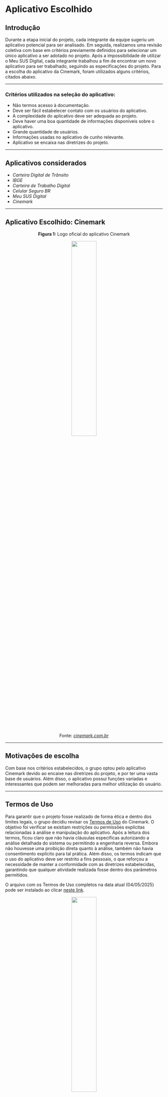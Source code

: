 # Aplicativo Escolhido

## Introdução

Durante a etapa inicial do projeto, cada integrante da equipe sugeriu um aplicativo potencial para ser analisado. Em seguida, realizamos uma revisão coletiva com base em critérios previamente definidos para selecionar um único aplicativo a ser adotado no projeto. Após a impossibilidade de utilizar o Meu SUS Digital, cada integrante trabalhou a fim de encontrar um novo aplicativo para ser trabalhado, seguindo as especificações do projeto. Para a escolha do aplicativo da Cinemark, foram utilizados alguns critérios, citados abaixo.

---

### Critérios utilizados na seleção do aplicativo:

- Não termos acesso à documentação.
- Deve ser fácil estabelecer contato com os usuários do aplicativo.
- A complexidade do aplicativo deve ser adequada ao projeto.
- Deve haver uma boa quantidade de informações disponíveis sobre o aplicativo.
- Grande quantidade de usuários.
- Informações usadas no aplicativo de cunho relevante.
- Aplicativo se encaixa nas diretrizes do projeto.

---

## Aplicativos considerados

- *Carteira Digital de Trânsito*  
- *IBGE*  
- *Carteira de Trabalho Digital*  
- *Celular Seguro BR*  
- *Meu SUS Digital*  
- *Cinemark*

---

## Aplicativo Escolhido: **Cinemark**

<p align="center"><strong>Figura 1:</strong> Logo oficial do aplicativo Cinemark</p>
<p align="center"><img src="https://github.com/Requisitos-de-Software/2025.1-Cinemark/raw/main/docs/img/logo_cinemark.png" style="width: 40%"></p>
<p align="center">Fonte: <a href="https://www.cinemark.com.br" target="_blank"><i>cinemark.com.br</i></a></p>

---

## Motivações de escolha

Com base nos critérios estabelecidos, o grupo optou pelo aplicativo Cinemark devido ao encaixe nas diretrizes do projeto, e por ter uma vasta base de usuários. Além disso, o aplicativo possui funções variadas e interessantes que podem ser melhoradas para melhor utilização do usuário.

---

## Termos de Uso

Para garantir que o projeto fosse realizado de forma ética e dentro dos limites legais, o grupo decidiu revisar os [Termos de Uso](https://www.cinemark.com.br/termos-de-uso) do Cinemark. O objetivo foi verificar se existiam restrições ou permissões explícitas relacionadas à análise e manipulação do aplicativo. Após a leitura dos termos, ficou claro que não havia cláusulas específicas autorizando a análise detalhada do sistema ou permitindo a engenharia reversa. Embora não houvesse uma proibição direta quanto à análise, também não havia consentimento explícito para tal prática. Além disso, os termos indicam que o uso do aplicativo deve ser restrito a fins pessoais, o que reforçou a necessidade de manter a conformidade com as diretrizes estabelecidas, garantindo que qualquer atividade realizada fosse dentro dos parâmetros permitidos.

O arquivo com os Termos de Uso completos na data atual (04/05/2025) pode ser instalado ao clicar [neste link](../entrega1/Copia_termosCinemark.pdf).

<p align="center"><img src="../assets/termos_de_uso/um.png" style="width: 40%"></p>
<p align="center"><img src="../assets/termos_de_uso/dois.png" style="width: 40%"></p>
<p align="center"><img src="../assets/termos_de_uso/tres.png" style="width: 40%"></p>
<p align="center"><img src="../assets/termos_de_uso/quatro.png" style="width: 40%"></p>
<p align="center"><img src="../assets/termos_de_uso/cinco.png" style="width: 40%"></p>
<p align="center"><img src="../assets/termos_de_uso/seis.png" style="width: 40%"></p>
<p align="center"><img src="../assets/termos_de_uso/sete.png" style="width: 40%"></p>
<p align="center"><img src="../assets/termos_de_uso/oito.png" style="width: 40%"></p>
<p align="center"><img src="../assets/termos_de_uso/nove.png" style="width: 40%"></p>
<p align="center"><img src="../assets/termos_de_uso/dez.png" style="width: 40%"></p>
<font size="3"><p align="center">Fonte: Artur de Camargos, 2025.</p></font>

---
<br>

## Referências Bibliográficas

> <p id="1">1. Aplicativo do Cinemark. Disponível em: 
   [https://play.google.com/store/apps/details?id=com.cinemark&hl=pt-BR&pli=1](https://play.google.com/store/apps/details?id=com.cinemark&hl=pt-BR&pli=1). 
   Acesso em: 04 mai. 2025.
   
><p id="2">2. Fonte do termo de uso. Disponível em: 
   [https://www.cinemark.com.br/termos-de-uso](https://www.cinemark.com.br/termos-de-uso)
   Acesso em: 04 mai. 2025.
</p>

<br>

---


## Histórico de Versão

| Versão | Data          | Descrição                          | Autor(es)     |  Revisor(es)  |
| ------ | ------------- | ---------------------------------- | ------------- | ------------- |
| `1.0`  |  13/04/2025 |  Criação do Documento | [Arthur Evangelista](https://github.com/arthurevg) | [Davi Camilo](https://github.com/Davicamilo23) e [Pedro Everton](https://github.com/pedroeverton217) |
| `2.0`  |  03/05/2025 | Mudança completa do projeto: troca do aplicativo analisado de "Meu SUS Digital" para "Cinemark" | [Davi Camilo](https://github.com/Davicamilo23) | [Artur de Camargos](https://github.com/ArturDCR) |
| `2.1`  |04/05/2025|Adição da cópia dos termos de uso do aplicativo Cinemark e Referência Bibliográfica| [Arthur Evangelista](https://github.com/arthurevg) | [Tiago Antunes](https://github.com/TiagoBalieiro) |
|`2.1.1` |04/05/2025|Adição de fonte à imagem utilizada| [Pedro Everton](https://github.com/pedroeverton217) | [Davi Camilo](https://github.com/Davicamilo23) |
| `2.2`  |04/05/2025|Inclusão dos termos de uso| [Artur de Camargos](https://github.com/ArturDCR) | [Davi Camilo](https://github.com/Davicamilo23) |
| `2.3`  |04/05/2025|Ajuste dos termos de uso| [Artur de Camargos](https://github.com/ArturDCR) | [Davi Camilo](https://github.com/Davicamilo23) |
